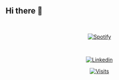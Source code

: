 ## Hi there 👋

&nbsp;<div align="center">
[![Spotify](https://spotify-readme-novatorem.vercel.app/api/spotify?background_color=0d1117&border_color=ffffff)](https://open.spotify.com/user/31ozx53q3vuswt6x7qgfzrxijqoe?si=af92237981f1414b)
</div>

&nbsp;<div align="center">
 
  [![Linkedin](https://img.shields.io/badge/linked-in-369?style=flat-square&logo=linkedin&logoColor=white&color=blue)](https://www.linkedin.com/in/kuntardivyang)
 
  [![Visits](https://komarev.com/ghpvc/?username=kuntardivyang&logo=GitHub&label=github%20visits&color=336699&logoColor=white&style=flat-square)](https://github.com/kuntardivyang)
</div>
